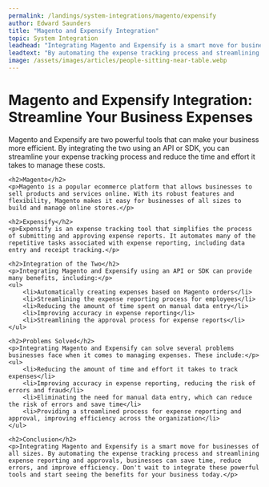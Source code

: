 ```yaml
---
permalink: /landings/system-integrations/magento/expensify
author: Edward Saunders
title: "Magento and Expensify Integration"
topic: System Integration
leadhead: "Integrating Magento and Expensify is a smart move for businesses of all sizes"
leadtext: "By automating the expense tracking process and streamlining expense reporting and approvals, businesses can save time, reduce errors, and improve efficiency. Don't wait to integrate these powerful tools and start seeing the benefits for your business today."
image: /assets/images/articles/people-sitting-near-table.webp
---
```

<div class="arttext">	<h1>Magento and Expensify Integration: Streamline Your Business Expenses</h1>
	<p>Magento and Expensify are two powerful tools that can make your business more efficient. By integrating the two using an API or SDK, you can streamline your expense tracking process and reduce the time and effort it takes to manage these costs.</p>
	
	<h2>Magento</h2>
	<p>Magento is a popular ecommerce platform that allows businesses to sell products and services online. With its robust features and flexibility, Magento makes it easy for businesses of all sizes to build and manage online stores.</p>
	
	<h2>Expensify</h2>
	<p>Expensify is an expense tracking tool that simplifies the process of submitting and approving expense reports. It automates many of the repetitive tasks associated with expense reporting, including data entry and receipt tracking.</p>
	
	<h2>Integration of the Two</h2>
	<p>Integrating Magento and Expensify using an API or SDK can provide many benefits, including:</p>
	<ul>
		<li>Automatically creating expenses based on Magento orders</li>
		<li>Streamlining the expense reporting process for employees</li>
		<li>Reducing the amount of time spent on manual data entry</li>
		<li>Improving accuracy in expense reporting</li>
		<li>Streamlining the approval process for expense reports</li>
	</ul>
	
	<h2>Problems Solved</h2>
	<p>Integrating Magento and Expensify can solve several problems businesses face when it comes to managing expenses. These include:</p>
	<ul>
		<li>Reducing the amount of time and effort it takes to track expenses</li>
		<li>Improving accuracy in expense reporting, reducing the risk of errors and fraud</li>
		<li>Eliminating the need for manual data entry, which can reduce the risk of errors and save time</li>
		<li>Providing a streamlined process for expense reporting and approval, improving efficiency across the organization</li>
	</ul>
	
	<h2>Conclusion</h2>
	<p>Integrating Magento and Expensify is a smart move for businesses of all sizes. By automating the expense tracking process and streamlining expense reporting and approvals, businesses can save time, reduce errors, and improve efficiency. Don't wait to integrate these powerful tools and start seeing the benefits for your business today.</p>
</div>